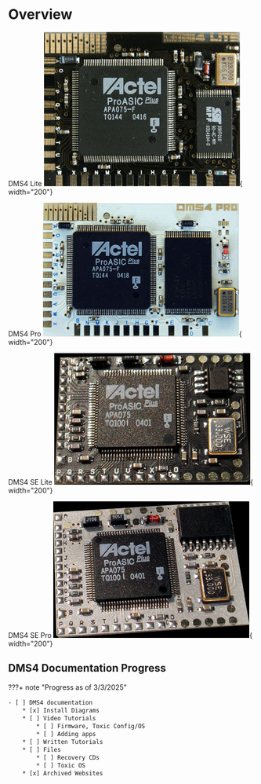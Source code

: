 # Overview

DMS4 Lite
![DMS4Lite](assets/dms4-pics/dms4lite_big.jpg){ width="200"}

DMS4 Pro
![DMS4Pro](assets/dms4-pics/dms4pro_big.jpg){ width="200"}

DMS4 SE Lite
![DMS4SELite](assets/dms4-pics/dms_chipb_black.gif){ width="200"}

DMS4 SE Pro
![DMS4SEPRO](assets/dms4-pics/dms_chipw_black.gif){ width="200"}

## DMS4 Documentation Progress
???+ note "Progress as of 3/3/2025"

    - [ ] DMS4 documentation
        * [x] Install Diagrams
        * [ ] Video Tutorials
            * [ ] Firmware, Toxic Config/OS
            * [ ] Adding apps
        * [ ] Written Tutorials
        * [ ] Files
            * [ ] Recovery CDs
            * [ ] Toxic OS
        * [x] Archived Websites